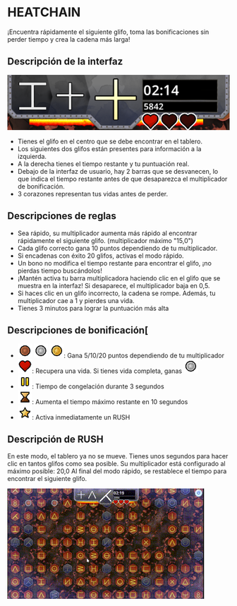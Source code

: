 # HEATCHAIN

¡Encuentra rápidamente el siguiente glifo, toma las bonificaciones sin perder tiempo y crea la cadena más larga!

## Descripción de la interfaz

![ui](../img/ui.png)

* Tienes el glifo en el centro que se debe encontrar en el tablero.
* Los siguientes dos glifos están presentes para información a la izquierda.
* A la derecha tienes el tiempo restante y tu puntuación real.
* Debajo de la interfaz de usuario, hay 2 barras que se desvanecen, lo que indica el tiempo restante antes de que desaparezca el multiplicador de bonificación.
* 3 corazones representan tus vidas antes de perder.

## Descripciones de reglas

* Sea rápido, su multiplicador aumenta más rápido al encontrar rápidamente el siguiente glifo. (multiplicador máximo "15,0")
* Cada glifo correcto gana 10 puntos dependiendo de tu multiplicador.
* Si encadenas con éxito 20 glifos, activas el modo rápido.
* Un bono no modifica el tiempo restante para encontrar el glifo, ¡no pierdas tiempo buscándolos!
* ¡Mantén activa tu barra multiplicadora haciendo clic en el glifo que se muestra en la interfaz! Si desaparece, el multiplicador baja en 0,5.
* Si haces clic en un glifo incorrecto, la cadena se rompe. Además, tu multiplicador cae a 1 y pierdes una vida.
* Tienes 3 minutos para lograr la puntuación más alta

## Descripciones de bonificación[

* ![point_lvl1](../img/point_lvl1.png) ![point_lvl2](../img/point_lvl2.png) ![point_lvl3](../img/point_lvl3.png): Gana 5/10/20 puntos dependiendo de tu multiplicador
* ![heart](../img/heart.png): Recupera una vida. Si tienes vida completa, ganas ![point_lvl2](../img/point_lvl2.png)
* ![freeze](../img/freeze.png): Tiempo de congelación durante 3 segundos
* ![timeup](../img/timeup.png): Aumenta el tiempo máximo restante en 10 segundos
* ![chain_lvl3](../img/chain_lvl3.png): Activa inmediatamente un RUSH

## Descripción de RUSH

En este modo, el tablero ya no se mueve. Tienes unos segundos para hacer clic en tantos glifos como sea posible.
Su multiplicador está configurado al máximo posible: 20,0
Al final del modo rápido, se restablece el tiempo para encontrar el siguiente glifo.

![heatchain_rush](../img/heatchain_rush.gif)
